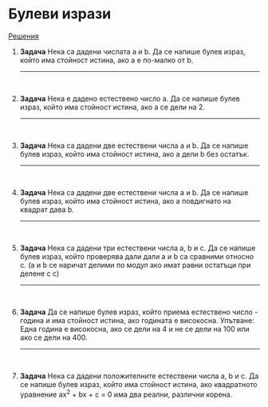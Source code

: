 # Булеви изрази

[Решения](../solutions/boolean_expressions_answers.md)

1. **Задача** Нека са дадени числата a и b. Да се напише булев израз, който има стойност истина, ако а е по-малко от b.

    ---

<br>

2. **Задача** Нека е дадено естествено число а. Да се напише булев израз, който има стойност истина, ако а се дели на 2.

    ---

<br>

3. **Задача** Нека са дадени две естествени числа a и b. Да се напише булев израз, който има стойност истина, ако а дели b без остатък.

    ---

<br>

4. **Задача** Нека са дадени две естествени числа a и b. Да се напише булев израз, който има стойност истина, ако a повдигнато на квадрат дава b.

    ---

<br>

5. **Задача** Нека са дадени три естествени числа a, b и c. Да се напише булев израз, който проверява дали дали a и b са сравними относно c. (a и b се наричат делими по модул ако имат равни остатъци при делене с c)

    ---

<br>

6. **Задача** Да се напише булев израз, който приема естествено число - година и има стойност истина, ако годината е високосна. Упътване: Една година е високосна, ако се дели на 4 и не се дели на 100 или ако се дели на 400.

    ---

<br>

7. **Задача** Нека са дадени положителните естествени числа a, b и c. Да се напише булев израз, който има стойност истина, ако квадратното уравнение ax<sup>2</sup> + bx + c = 0 има два реални, различни корена.
